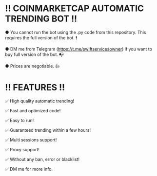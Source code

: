 # ‼ COINMARKETCAP AUTOMATIC TRENDING BOT ‼
● You cannot run the bot using the .py code from this repository. This requires the full version of the bot. ❗

● DM me from Telegram (https://t.me/swiftservicesowner) if you want to buy full version of the bot. 📭

● Prices are negotiable. 👍
# ‼ FEATURES ‼
✅ High quality automatic trending!

✅ Fast and optimized code!

✅ Easy to run!

✅ Guaranteed trending within a few hours!

✅ Multi sessions support!

✅ Proxy support!

✅ Without any ban, error or blacklist!

✅ DM me for more info.
